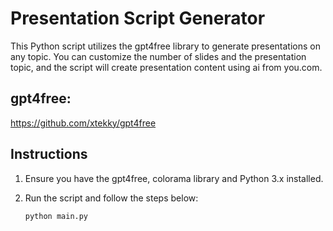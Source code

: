 # Presentation Script Generator

This Python script utilizes the gpt4free library to generate presentations on any topic. You can customize the number of slides and the presentation topic, and the script will create presentation content using ai from you.com.

## gpt4free:

https://github.com/xtekky/gpt4free

## Instructions

1. Ensure you have the gpt4free, colorama library and Python 3.x installed.

2. Run the script and follow the steps below:

   ```python
   python main.py
